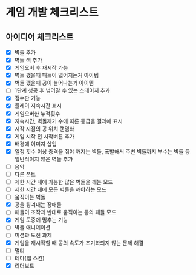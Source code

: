 # 게임 개발 체크리스트

## 아이디어 체크리스트 

- [x] 벽돌 추가
- [x] 벽돌 색 추가
- [x] 게임오버 후 재시작 가능
- [x] 벽돌 깼을때 패들이 넓어지는거 아이템
- [x] 벽돌 깼을때 공이 늘어나는거 아이템
- [ ] 1단계 성공 후 넘어갈 수 있는 스테이지 추가
- [x] 점수판 기능
- [x] 플레이 지속시간 표시
- [x] 게임오버한 누적횟수
- [x] 지속시간, 벽돌제거 수에 따른 등급을 결과에 표시
- [x] 시작 시점의 공 위치 랜덤화
- [x] 게임 시작 전 시작버튼 추가
- [x] 배경에 이미지 삽입
- [x] 일정 횟수 이상 충격을 줘야 깨지는 벽돌, 폭발해서 주변 벽돌까지 부수는 벽돌 등 일반적이지 않은 벽돌 추가
- [ ] 음악
- [ ] 다른 폰트
- [ ] 제한 시간 내에 가능한 많은 벽돌을 깨는 모드
- [ ] 제한 시간 내에 모든 벽돌을 깨야하는 모드
- [ ] 움직이는 벽돌
- [x] 공을 튕겨내는 장애물
- [ ] 패들이 조작과 반대로 움직이는 등의 패들 모드
- [x] 게임 도중에 멈추는 기능
- [ ] 벽돌 애니메이션
- [ ] 미션과 도전 과제
- [x] 게임을 재시작할 때 공의 속도가 초기화되지 않는 문제 해결
- [ ] 멀티
- [ ] 테마(맵 스킨)
- [x] 리더보드
